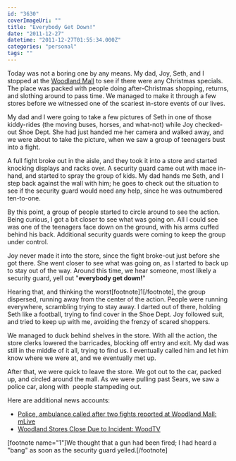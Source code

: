 ```yaml
---
id: "3630"
coverImageUri: ""
title: "Everybody Get Down!"
date: "2011-12-27"
datetime: "2011-12-27T01:55:34.000Z"
categories: "personal"
tags: ""
---
```


Today was not a boring one by any means. My dad, Joy, Seth, and I stopped at the [Woodland Mall](http://g.co/maps/u2a6k) to see if there were any Christmas specials. The place was packed with people doing after-Christmas shopping, returns, and slothing around to pass time. We managed to make it through a few stores before we witnessed one of the scariest in-store events of our lives.

My dad and I were going to take a few pictures of Seth in one of those kiddy-rides (the moving buses, horses, and what-not) while Joy checked-out Shoe Dept. She had just handed me her camera and walked away, and we were about to take the picture, when we saw a group of teenagers bust into a fight.

A full fight broke out in the aisle, and they took it into a store and started knocking displays and racks over. A security guard came out with mace in-hand, and started to spray the group of kids. My dad hands me Seth, and I step back against the wall with him; he goes to check out the situation to see if the security guard would need any help, since he was outnumbered ten-to-one.

By this point, a group of people started to circle around to see the action. Being curious, I got a bit closer to see what was going on. All I could see was one of the teenagers face down on the ground, with his arms cuffed behind his back. Additional security guards were coming to keep the group under control.

Joy never made it into the store, since the fight broke-out just before she got there. She went closer to see what was going on, as I started to back up to stay out of the way. Around this time, we hear someone, most likely a security guard, yell out "**everybody get down!**"

Hearing that, and thinking the worst\[footnote\]1\[/footnote\], the group dispersed, running away from the center of the action. People were running everywhere, scrambling trying to stay away. I darted out of there, holding Seth like a football, trying to find cover in the Shoe Dept. Joy followed suit, and tried to keep up with me, avoiding the frenzy of scared shoppers.

We managed to duck behind shelves in the store. With all the action, the store clerks lowered the barricades, blocking off entry and exit. My dad was still in the middle of it all, trying to find us. I eventually called him and let him know where we were at, and we eventually met up.

After that, we were quick to leave the store. We got out to the car, packed up, and circled around the mall. As we were pulling past Sears, we saw a police car, along with  people stampeding out.

Here are additional news accounts:

- [Police, ambulance called after two fights reported at Woodland Mall: mLive](http://www.mlive.com/news/grand-rapids/index.ssf/2011/12/police_ambulance_called_after.html)
- [Woodland Stores Close Due to Incident: WoodTV](http://www.woodtv.com/dpp/news/local/kent_county/woodland-mall-closed-due-to-incident)

\[footnote name="1"\]We thought that a gun had been fired; I had heard a "bang" as soon as the security guard yelled.\[/footnote\]
